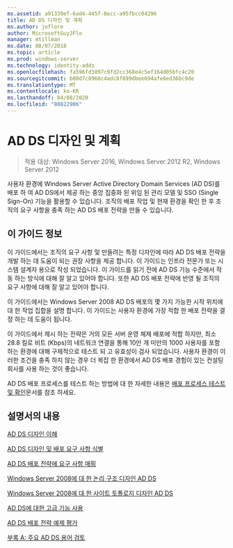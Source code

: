 ```yaml
---
ms.assetid: a91339ef-6ad4-445f-8ecc-a95fbcc04296
title: AD DS 디자인 및 계획
ms.author: joflore
author: MicrosoftGuyJFlo
manager: mtillman
ms.date: 08/07/2018
ms.topic: article
ms.prod: windows-server
ms.technology: identity-adds
ms.openlocfilehash: fa596fd3897c9fd2cc368e4c5ef164d05bfc4c20
ms.sourcegitcommit: b00d7c8968c4adc8f699dbee694afe6ed36bc9de
ms.translationtype: MT
ms.contentlocale: ko-KR
ms.lasthandoff: 04/08/2020
ms.locfileid: "80822906"
---
```

# <a name="ad-ds-design-and-planning"></a>AD DS 디자인 및 계획

>적용 대상: Windows Server 2016, Windows Server 2012 R2, Windows Server 2012

사용자 환경에 Windows Server Active Directory Domain Services (AD DS)를 배포 하 여 AD DS에서 제공 하는 중앙 집중화 된 위임 된 관리 모델 및 SSO (Single Sign-On) 기능을 활용할 수 있습니다. 조직의 배포 작업 및 현재 환경을 확인 한 후 조직의 요구 사항을 충족 하는 AD DS 배포 전략을 만들 수 있습니다.  
  
## <a name="about-this-guide"></a>이 가이드 정보

이 가이드에서는 조직의 요구 사항 및 만들려는 특정 디자인에 따라 AD DS 배포 전략을 개발 하는 데 도움이 되는 권장 사항을 제공 합니다. 이 가이드는 인프라 전문가 또는 시스템 설계자 용으로 작성 되었습니다. 이 가이드를 읽기 전에 AD DS 기능 수준에서 작동 하는 방식에 대해 잘 알고 있어야 합니다. 또한 AD DS 배포 전략에 반영 될 조직의 요구 사항에 대해 잘 알고 있어야 합니다.  
  
이 가이드에서는 Windows Server 2008 AD DS 배포의 몇 가지 가능한 시작 위치에 대 한 작업 집합을 설명 합니다. 이 가이드는 사용자 환경에 가장 적합 한 배포 전략을 결정 하는 데 도움이 됩니다.  
  
이 가이드에서 제시 하는 전략은 거의 모든 서버 운영 체제 배포에 적합 하지만, 최소 28.8 킬로 비트 (Kbps)의 네트워크 연결을 통해 10만 개 미만의 1000 사용자를 포함 하는 환경에 대해 구체적으로 테스트 되 고 유효성이 검사 되었습니다. 사용자 환경이 이러한 조건을 충족 하지 않는 경우 더 복잡 한 환경에서 AD DS 배포 경험이 있는 컨설팅 회사를 사용 하는 것이 좋습니다.  
  
AD DS 배포 프로세스를 테스트 하는 방법에 대 한 자세한 내용은 [배포 프로세스 테스트 및 확인](https://go.microsoft.com/fwlink/?LinkId=100206)문서를 참조 하세요.  
  
## <a name="in-this-guide"></a>설명서의 내용

[AD DS 디자인 이해](Understanding-AD-DS-Design.md)  
  
[AD DS 디자인 및 배포 요구 사항 식별](Identifying-Your-AD-DS-Design-and-Deployment-Requirements.md)  
  
[AD DS 배포 전략에 요구 사항 매핑](Mapping-Your-Requirements-to-an-AD-DS-Deployment-Strategy.md)  
  
[Windows Server 2008에 대 한 논리 구조 디자인 AD DS](Designing-the-Logical-Structure.md)  
  
[Windows Server 2008에 대 한 사이트 토폴로지 디자인 AD DS](Designing-the-Site-Topology.md)  
  
[AD DS에 대한 고급 기능 사용](Enabling-Advanced-Features-for-AD-DS.md)  
  
[AD DS 배포 전략 예제 평가](Evaluating-AD-DS-Deployment-Strategy-Examples.md)  
  
[부록 A: 주요 AD DS 용어 검토](Appendix-A--Reviewing-Key-AD-DS-Terms.md)  
